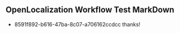 ## OpenLocalization Workflow Test MarkDown
* 8591f892-b616-47ba-8c07-a706162ccdcc thanks!

<!--HONumber=Aug16_HO3-->


